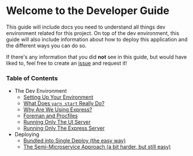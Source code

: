 # Welcome to the Developer Guide

This guide will include docs you need to understand all things dev environment related for this project. On top of the dev environment, this guide will also include information about how to deploy this application and the different ways you can do so.

If there's any information that you did **not** see in this guide, but would have liked to, feel free to create an [issue](https://github.com/tmobaird/i-want-to-contribute/issues/new) and request it!

### Table of Contents

- The Dev Environment
    - [Setting Up Your Environment](setting-up-your-environment.md)
    - [What Does `yarn start` Really Do?](yarn-start.md)
    - [Why Are We Using Express?](express-usage.md)
    - [Foreman and Procfiles](foreman-and-procfiles.md)
    - [Running Only The UI Server](running-the-ui-server.md)
    - [Running Only The Express Server](running-the-express-server.md)
- Deploying
    - [Bundled into Single Deploy (the easy way)](bundled-deployment.md)
    - [The Semi-Microservice Approach (a bit harder, but still easy)](semi-microservice-deployment.md)
